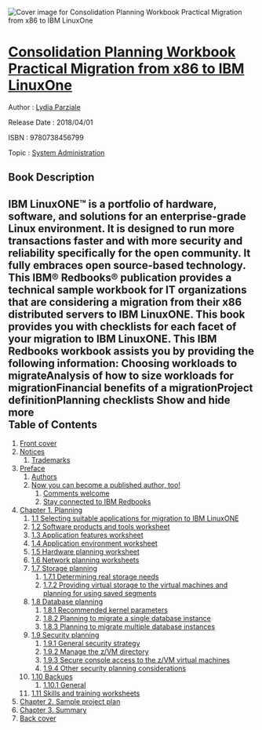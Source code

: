 ![Cover image for Consolidation Planning Workbook Practical Migration from x86 to IBM LinuxOne](https://imgdetail.ebookreading.net/cover/cover/20200215/EB9780738456799.jpg)

[Consolidation Planning Workbook Practical Migration from x86 to IBM LinuxOne](https://ebookreading.net/view/book/Consolidation+Planning+Workbook+Practical+Migration+from+x86+to+IBM+LinuxOne-EB9780738456799_1.html "Consolidation Planning Workbook Practical Migration from x86 to IBM LinuxOne")
====================================================================================================================

Author : [Lydia Parziale](https://ebookreading.net/search/author/Lydia+Parziale)

Release Date : 2018/04/01

ISBN : 9780738456799

Topic : [System Administration](https://ebookreading.net/search/category/system-administration)

Book Description
-----------------

 IBM LinuxONE™ is a portfolio of hardware, software, and solutions for an enterprise-grade Linux environment. It is designed to run more transactions faster and with more security and reliability specifically for the open community. It fully embraces open source-based technology.
This IBM® Redbooks® publication provides a technical sample workbook for IT organizations that are considering a migration from their x86 distributed servers to IBM LinuxONE. This book provides you with checklists for each facet of your migration to IBM LinuxONE.
This IBM Redbooks workbook assists you by providing the following information:
Choosing workloads to migrateAnalysis of how to size workloads for migrationFinancial benefits of a migrationProject definitionPlanning checklists        Show and hide more                
Table of Contents
-----------------

1. [Front cover](https://ebookreading.net/view/book/Consolidation+Planning+Workbook+Practical+Migration+from+x86+to+IBM+LinuxOne-EB9780738456799_1.html#ww457511)
1. [Notices](https://ebookreading.net/view/book/Consolidation+Planning+Workbook+Practical+Migration+from+x86+to+IBM+LinuxOne-EB9780738456799_3.html#ww460066)
    1. [Trademarks](https://ebookreading.net/view/book/Consolidation+Planning+Workbook+Practical+Migration+from+x86+to+IBM+LinuxOne-EB9780738456799_3.html#ww459879)
1. [Preface](https://ebookreading.net/view/book/Consolidation+Planning+Workbook+Practical+Migration+from+x86+to+IBM+LinuxOne-EB9780738456799_4.html#ww769426)
    1. [Authors](https://ebookreading.net/view/book/Consolidation+Planning+Workbook+Practical+Migration+from+x86+to+IBM+LinuxOne-EB9780738456799_4.html#ww776025)
    1. [Now you can become a published author, too!](https://ebookreading.net/view/book/Consolidation+Planning+Workbook+Practical+Migration+from+x86+to+IBM+LinuxOne-EB9780738456799_4.html#ww782335)
        1. [Comments welcome](https://ebookreading.net/view/book/Consolidation+Planning+Workbook+Practical+Migration+from+x86+to+IBM+LinuxOne-EB9780738456799_4.html#ww775129)
        1. [Stay connected to IBM Redbooks](https://ebookreading.net/view/book/Consolidation+Planning+Workbook+Practical+Migration+from+x86+to+IBM+LinuxOne-EB9780738456799_4.html#ww782351)
1. [Chapter 1. Planning](https://ebookreading.net/view/book/Consolidation+Planning+Workbook+Practical+Migration+from+x86+to+IBM+LinuxOne-EB9780738456799_5.html#ww458935)
    1. [1.1 Selecting suitable applications for migration to IBM LinuxONE](https://ebookreading.net/view/book/Consolidation+Planning+Workbook+Practical+Migration+from+x86+to+IBM+LinuxOne-EB9780738456799_5.html#ww461547)
    1. [1.2 Software products and tools worksheet](https://ebookreading.net/view/book/Consolidation+Planning+Workbook+Practical+Migration+from+x86+to+IBM+LinuxOne-EB9780738456799_5.html#ww461009)
    1. [1.3 Application features worksheet](https://ebookreading.net/view/book/Consolidation+Planning+Workbook+Practical+Migration+from+x86+to+IBM+LinuxOne-EB9780738456799_5.html#ww461525)
    1. [1.4 Application environment worksheet](https://ebookreading.net/view/book/Consolidation+Planning+Workbook+Practical+Migration+from+x86+to+IBM+LinuxOne-EB9780738456799_5.html#ww461958)
    1. [1.5 Hardware planning worksheet](https://ebookreading.net/view/book/Consolidation+Planning+Workbook+Practical+Migration+from+x86+to+IBM+LinuxOne-EB9780738456799_5.html#ww462457)
    1. [1.6 Network planning worksheets](https://ebookreading.net/view/book/Consolidation+Planning+Workbook+Practical+Migration+from+x86+to+IBM+LinuxOne-EB9780738456799_5.html#ww464614)
    1. [1.7 Storage planning](https://ebookreading.net/view/book/Consolidation+Planning+Workbook+Practical+Migration+from+x86+to+IBM+LinuxOne-EB9780738456799_5.html#ww463395)
        1. [1.7.1 Determining real storage needs](https://ebookreading.net/view/book/Consolidation+Planning+Workbook+Practical+Migration+from+x86+to+IBM+LinuxOne-EB9780738456799_5.html#ww464361)
        1. [1.7.2 Providing virtual storage to the virtual machines and planning for using saved segments](https://ebookreading.net/view/book/Consolidation+Planning+Workbook+Practical+Migration+from+x86+to+IBM+LinuxOne-EB9780738456799_5.html#ww469484)
    1. [1.8 Database planning](https://ebookreading.net/view/book/Consolidation+Planning+Workbook+Practical+Migration+from+x86+to+IBM+LinuxOne-EB9780738456799_5.html#ww468175)
        1. [1.8.1 Recommended kernel parameters](https://ebookreading.net/view/book/Consolidation+Planning+Workbook+Practical+Migration+from+x86+to+IBM+LinuxOne-EB9780738456799_5.html#ww468470)
        1. [1.8.2 Planning to migrate a single database instance](https://ebookreading.net/view/book/Consolidation+Planning+Workbook+Practical+Migration+from+x86+to+IBM+LinuxOne-EB9780738456799_5.html#ww466688)
        1. [1.8.3 Planning to migrate multiple database instances](https://ebookreading.net/view/book/Consolidation+Planning+Workbook+Practical+Migration+from+x86+to+IBM+LinuxOne-EB9780738456799_5.html#ww468444)
    1. [1.9 Security planning](https://ebookreading.net/view/book/Consolidation+Planning+Workbook+Practical+Migration+from+x86+to+IBM+LinuxOne-EB9780738456799_5.html#ww463450)
        1. [1.9.1 General security strategy](https://ebookreading.net/view/book/Consolidation+Planning+Workbook+Practical+Migration+from+x86+to+IBM+LinuxOne-EB9780738456799_5.html#ww472196)
        1. [1.9.2 Manage the z/VM directory](https://ebookreading.net/view/book/Consolidation+Planning+Workbook+Practical+Migration+from+x86+to+IBM+LinuxOne-EB9780738456799_5.html#ww472186)
        1. [1.9.3 Secure console access to the z/VM virtual machines](https://ebookreading.net/view/book/Consolidation+Planning+Workbook+Practical+Migration+from+x86+to+IBM+LinuxOne-EB9780738456799_5.html#ww471736)
        1. [1.9.4 Other security planning considerations](https://ebookreading.net/view/book/Consolidation+Planning+Workbook+Practical+Migration+from+x86+to+IBM+LinuxOne-EB9780738456799_5.html#ww471990)
    1. [1.10 Backups](https://ebookreading.net/view/book/Consolidation+Planning+Workbook+Practical+Migration+from+x86+to+IBM+LinuxOne-EB9780738456799_5.html#ww463477)
        1. [1.10.1 General](https://ebookreading.net/view/book/Consolidation+Planning+Workbook+Practical+Migration+from+x86+to+IBM+LinuxOne-EB9780738456799_5.html#ww470585)
    1. [1.11 Skills and training worksheets](https://ebookreading.net/view/book/Consolidation+Planning+Workbook+Practical+Migration+from+x86+to+IBM+LinuxOne-EB9780738456799_5.html#ww463525)
1. [Chapter 2. Sample project plan](https://ebookreading.net/view/book/Consolidation+Planning+Workbook+Practical+Migration+from+x86+to+IBM+LinuxOne-EB9780738456799_6.html#ww458935)
1. [Chapter 3. Summary](https://ebookreading.net/view/book/Consolidation+Planning+Workbook+Practical+Migration+from+x86+to+IBM+LinuxOne-EB9780738456799_7.html#ww458935)
1. [Back cover](https://ebookreading.net/view/book/Consolidation+Planning+Workbook+Practical+Migration+from+x86+to+IBM+LinuxOne-EB9780738456799_8.html#ww465861)
